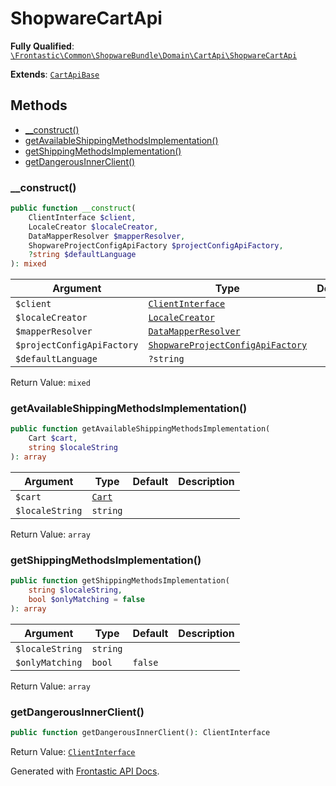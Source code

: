 #  ShopwareCartApi

**Fully Qualified**: [`\Frontastic\Common\ShopwareBundle\Domain\CartApi\ShopwareCartApi`](../../../../../src/php/ShopwareBundle/Domain/CartApi/ShopwareCartApi.php)

**Extends**: [`CartApiBase`](../../../CartApiBundle/Domain/CartApiBase.md)

## Methods

* [__construct()](#__construct)
* [getAvailableShippingMethodsImplementation()](#getavailableshippingmethodsimplementation)
* [getShippingMethodsImplementation()](#getshippingmethodsimplementation)
* [getDangerousInnerClient()](#getdangerousinnerclient)

### __construct()

```php
public function __construct(
    ClientInterface $client,
    LocaleCreator $localeCreator,
    DataMapperResolver $mapperResolver,
    ShopwareProjectConfigApiFactory $projectConfigApiFactory,
    ?string $defaultLanguage
): mixed
```

Argument|Type|Default|Description
--------|----|-------|-----------
`$client`|[`ClientInterface`](../ClientInterface.md)||
`$localeCreator`|[`LocaleCreator`](../Locale/LocaleCreator.md)||
`$mapperResolver`|[`DataMapperResolver`](../DataMapper/DataMapperResolver.md)||
`$projectConfigApiFactory`|[`ShopwareProjectConfigApiFactory`](../ProjectConfigApi/ShopwareProjectConfigApiFactory.md)||
`$defaultLanguage`|`?string`||

Return Value: `mixed`

### getAvailableShippingMethodsImplementation()

```php
public function getAvailableShippingMethodsImplementation(
    Cart $cart,
    string $localeString
): array
```

Argument|Type|Default|Description
--------|----|-------|-----------
`$cart`|[`Cart`](../../../CartApiBundle/Domain/Cart.md)||
`$localeString`|`string`||

Return Value: `array`

### getShippingMethodsImplementation()

```php
public function getShippingMethodsImplementation(
    string $localeString,
    bool $onlyMatching = false
): array
```

Argument|Type|Default|Description
--------|----|-------|-----------
`$localeString`|`string`||
`$onlyMatching`|`bool`|`false`|

Return Value: `array`

### getDangerousInnerClient()

```php
public function getDangerousInnerClient(): ClientInterface
```

Return Value: [`ClientInterface`](../ClientInterface.md)

Generated with [Frontastic API Docs](https://github.com/FrontasticGmbH/apidocs).
